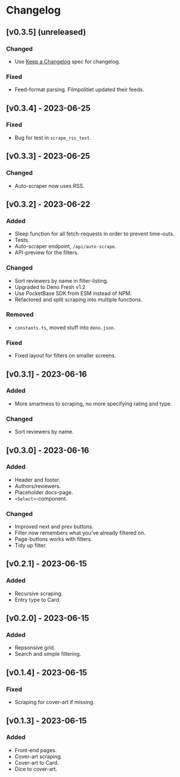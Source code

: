 # Changelog

## [v0.3.5] (unreleased)

### Changed

- Use [Keep a Changelog](https://keepachangelog.com/en/1.0.0/) spec for changelog.

### Fixed

- Feed-format parsing. Filmpolitiet updated their feeds.

## [v0.3.4] - 2023-06-25

### Fixed

- Bug for test in `scrape_rss_test`.

## [v0.3.3] - 2023-06-25

### Changed

- Auto-scraper now uses RSS.

## [v0.3.2] - 2023-06-22

### Added

- Sleep function for all fetch-requests in order to prevent time-outs.
- Tests.
- Auto-scraper endpoint, `/api/auto-scrape`.
- API-preview for the filters.

### Changed

- Sort reviewers by name in filter-listing.
- Upgraded to Deno Fresh v1.2
- Use PocketBase SDK from ESM instead of NPM.
- Refactored and split scraping into multiple functions.

### Removed

- `constants.ts`, moved stuff into `deno.json`.

### Fixed

- Fixed layout for filters on smaller screens.

## [v0.3.1] - 2023-06-16

### Added

- More smartness to scraping, no more specifying rating and type.

### Changed

- Sort reviewers by name.

## [v0.3.0] - 2023-06-16

### Added

- Header and footer.
- Authors/reviewers.
- Placeholder docs-page.
- `<Select>`-component.

### Changed

- Improved next and prev buttons.
- Filter now remembers what you've already filtered on.
- Page-buttons works with filters.
- Tidy up filter.

## [v0.2.1] - 2023-06-15

### Added

- Recursive scraping.
- Entry type to Card.

## [v0.2.0] - 2023-06-15

### Added

- Repsonsive grid.
- Search and simple filtering.

## [v0.1.4] - 2023-06-15

### Fixed

- Scraping for cover-art if missing.

## [v0.1.3] - 2023-06-15

### Added

- Front-end pages.
- Cover-art scraping.
- Cover-art to Card.
- Dice to cover-art.
